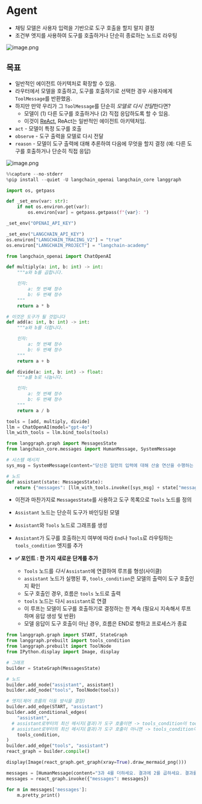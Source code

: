 # Agent

- 채팅 모델은 사용자 입력을 기반으로 도구 호출을 할지 말지 결정
- 조건부 엣지를 사용하여 도구를 호출하거나 단순히 종료하는 노드로 라우팅

![image.png](https://cdn.prod.website-files.com/65b8cd72835ceeacd4449a53/66dbac0ba0bd34b541c448cc_agent1.png)

## 목표

- 일반적인 에이전트 아키텍처로 확장할 수 있음.
- 라우터에서 모델을 호출하고, 도구를 호출하기로 선택한 경우 사용자에게 `ToolMessage`를 반환했음.
- 하지만 만약 우리가 그 `ToolMessage`를 단순히 *모델로 다시 전달*한다면?
    - 모델이 (1) 다른 도구를 호출하거나 (2) 직접 응답하도록 할 수 있음.
    - 이것이 [ReAct](https://react-lm.github.io/), ReAct는 일반적인 에이전트 아키텍처임.
- `act` - 모델이 특정 도구를 호출
- `observe` - 도구 출력을 모델로 다시 전달
- `reason` - 모델이 도구 출력에 대해 추론하여 다음에 무엇을 할지 결정 (예: 다른 도구를 호출하거나 단순히 직접 응답)

![image.png](https://cdn.prod.website-files.com/65b8cd72835ceeacd4449a53/66dbac0b4a2c1e5e02f3e78b_agent2.png)

```python
%%capture --no-stderr
%pip install --quiet -U langchain_openai langchain_core langgraph

```

```python
import os, getpass

def _set_env(var: str):
    if not os.environ.get(var):
        os.environ[var] = getpass.getpass(f"{var}: ")

_set_env("OPENAI_API_KEY")

```

```python
_set_env("LANGCHAIN_API_KEY")
os.environ["LANGCHAIN_TRACING_V2"] = "true"
os.environ["LANGCHAIN_PROJECT"] = "langchain-academy"

```

```python
from langchain_openai import ChatOpenAI

def multiply(a: int, b: int) -> int:
    """a와 b를 곱합니다.

    인자:
        a: 첫 번째 정수
        b: 두 번째 정수
    """
    return a * b

# 이것은 도구가 될 것입니다
def add(a: int, b: int) -> int:
    """a와 b를 더합니다.

    인자:
        a: 첫 번째 정수
        b: 두 번째 정수
    """
    return a + b

def divide(a: int, b: int) -> float:
    """a를 b로 나눕니다.

    인자:
        a: 첫 번째 정수
        b: 두 번째 정수
    """
    return a / b

tools = [add, multiply, divide]
llm = ChatOpenAI(model="gpt-4o")
llm_with_tools = llm.bind_tools(tools)

```

```python
from langgraph.graph import MessagesState
from langchain_core.messages import HumanMessage, SystemMessage

# 시스템 메시지
sys_msg = SystemMessage(content="당신은 일련의 입력에 대해 산술 연산을 수행하는 도움이 되는 보조자입니다.")

# 노드
def assistant(state: MessagesState):
   return {"messages": [llm_with_tools.invoke([sys_msg] + state["messages"])]}

```

- 이전과 마찬가지로 `MessagesState`를 사용하고 도구 목록으로 `Tools` 노드를 정의
- `Assistant` 노드는 단순히 도구가 바인딩된 모델
- `Assistant`와 `Tools` 노드로 그래프를 생성
- `Assistant`가 도구를 호출하는지 여부에 따라 `End`나 `Tools`로 라우팅하는 `tools_condition` 엣지를 추가

- **✅ 포인트 :  한 가지 새로운 단계를 추가**
    - `Tools` 노드를 *다시* `Assistant`에 연결하여 루프를 형성(사이클)
    - `assistant` 노드가 실행된 후, `tools_condition`은 모델의 출력이 도구 호출인지 확인
    - 도구 호출인 경우, 흐름은 `tools` 노드로 출력
    - `tools` 노드는 다시 `assistant`로 연결
    - 이 루프는 모델이 도구를 호출하기로 결정하는 한 계속 (필요시 지속해서 루프하며 응답 생성 및 반환)
    - 모델 응답이 도구 호출이 아닌 경우, 흐름은 END로 향하고 프로세스가 종료

```python
from langgraph.graph import START, StateGraph
from langgraph.prebuilt import tools_condition
from langgraph.prebuilt import ToolNode
from IPython.display import Image, display

# 그래프
builder = StateGraph(MessagesState)

# 노드 
builder.add_node("assistant", assistant)
builder.add_node("tools", ToolNode(tools))

# 엣지(제어 흐름의 이동 방식을 결정)
builder.add_edge(START, "assistant")
builder.add_conditional_edges(
    "assistant",
  # assistant로부터의 최신 메시지(결과)가 도구 호출이면 -> tools_condition이 tools로 라우팅
  # assistant로부터의 최신 메시지(결과)가 도구 호출이 아니면 -> tools_condition이 END로 라우팅
    tools_condition,
)
builder.add_edge("tools", "assistant")
react_graph = builder.compile()

display(Image(react_graph.get_graph(xray=True).draw_mermaid_png()))

```

```python
messages = [HumanMessage(content="3과 4를 더하세요. 결과에 2를 곱하세요. 결과를 5로 나누세요")]
messages = react_graph.invoke({"messages": messages})

```

```python
for m in messages['messages']:
    m.pretty_print()

```